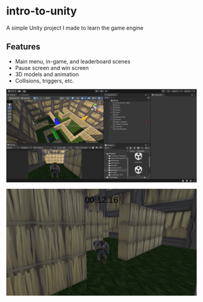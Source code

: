 # intro-to-unity
A simple Unity project I made to learn the game engine

## Features
- Main menu, in-game, and leaderboard scenes
- Pause screen and win screen
- 3D models and animation
- Collisions, triggers, etc.

!["Editor"](capture1.png "Editor")  
  
!["In-game"](capture2.png "In-game")
